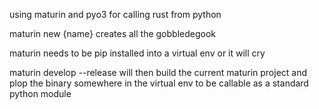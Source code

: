 using maturin and pyo3 for calling rust from python

maturin new {name} creates all the gobbledegook 

maturin needs to be pip installed into a virtual env or it will cry

maturin develop --release will then build the current maturin project and plop the binary somewhere in the virtual env to be callable as a standard python module 